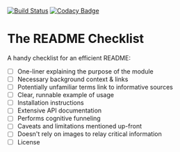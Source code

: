 [![Build Status](https://travis-ci.org/connor-baer/skye.svg?branch=gh-pages)](https://travis-ci.org/connor-baer/skye) [![Codacy Badge](https://api.codacy.com/project/badge/Grade/a0bc2731ef4842d58bf71a7f3ee1a79a)](https://www.codacy.com/app/connor_baer/skye)

# The README Checklist

A handy checklist for an efficient README:

 - [ ] One-liner explaining the purpose of the module
 - [ ] Necessary background context & links
 - [ ] Potentially unfamiliar terms link to informative sources
 - [ ] Clear, runnable example of usage
 - [ ] Installation instructions
 - [ ] Extensive API documentation
 - [ ] Performs cognitive funneling
 - [ ] Caveats and limitations mentioned up-front
 - [ ] Doesn't rely on images to relay critical information
 - [ ] License

